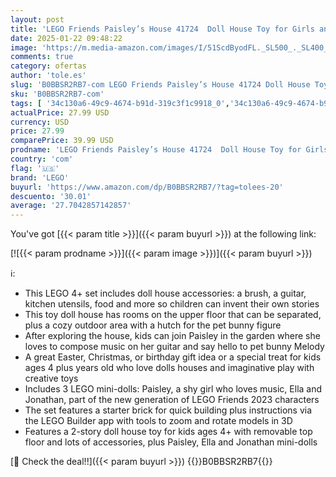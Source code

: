 ```yaml
---
layout: post
title: 'LEGO Friends Paisley’s House 41724  Doll House Toy for Girls and Boys 4 Plus Years Old  Playset with Accessories Including Bunny Figure  Birthday Gift'
date: 2025-01-22 09:48:22
image: 'https://m.media-amazon.com/images/I/51ScdByodFL._SL500_._SL400_.jpg'
comments: true
category: ofertas
author: 'tole.es'
slug: 'B0BBSR2RB7-com LEGO Friends Paisley’s House 41724 Doll House Toy for...'
sku: 'B0BBSR2RB7-com'
tags: [ '34c130a6-49c9-4674-b91d-319c3f1c9918_0','34c130a6-49c9-4674-b91d-319c3f1c9918_2701','Arborist Merchandising Root','Building Toys','Custom Stores','Pre-Kindergarten Toys','Preschool Activity Toys','Preschool Building Sets','Preschool Toys','Self Service','Toy Building Sets','Toys & Games','lego','🇺🇸', ]
actualPrice: 27.99 USD
currency: USD
price: 27.99
comparePrice: 39.99 USD
prodname: 'LEGO Friends Paisley’s House 41724  Doll House Toy for Girls and Boys 4 Plus Years Old  Playset with Accessories Including Bunny Figure  Birthday Gift'
country: 'com'
flag: '🇺🇸'
brand: 'LEGO'
buyurl: 'https://www.amazon.com/dp/B0BBSR2RB7/?tag=tolees-20'
descuento: '30.01'
average: '27.7042857142857'
---
```


You've got [{{< param title >}}]({{< param buyurl >}}) at the following link:

[![{{< param prodname >}}]({{< param image >}})]({{< param buyurl >}})

ℹ️:

- This LEGO 4+ set includes doll house accessories: a brush, a guitar, kitchen utensils, food and more so children can invent their own stories
- This toy doll house has rooms on the upper floor that can be separated, plus a cozy outdoor area with a hutch for the pet bunny figure
- After exploring the house, kids can join Paisley in the garden where she loves to compose music on her guitar and say hello to pet bunny Melody
- A great Easter, Christmas, or birthday gift idea or a special treat for kids ages 4 plus years old who love dolls houses and imaginative play with creative toys
- Includes 3 LEGO mini-dolls: Paisley, a shy girl who loves music, Ella and Jonathan, part of the new generation of LEGO Friends 2023 characters
- The set features a starter brick for quick building plus instructions via the LEGO Builder app with tools to zoom and rotate models in 3D
- Features a 2-story doll house toy for kids ages 4+ with removable top floor and lots of accessories, plus Paisley, Ella and Jonathan mini-dolls

[🛒 Check the deal!!]({{< param buyurl >}})
{{<world>}}B0BBSR2RB7{{</world>}}
